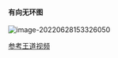#### 有向无环图

![image-20220628153326050](https://cdn.jsdelivr.net/gh/DZX-hhh/Pictures/images/image-20220628153326050.png)

[参考王道视频]( https://www.bilibili.com/video/BV1b7411N798?p=65&spm_id_from=pageDriver&vd_source=5cee6784fff8646433f97f22f9229482)

